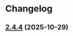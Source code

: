 # Changelog

## [2.4.4](https://github.com/ghaschel/commitzen-poc/compare/v2.4.3...v2.4.4) (2025-10-29)
